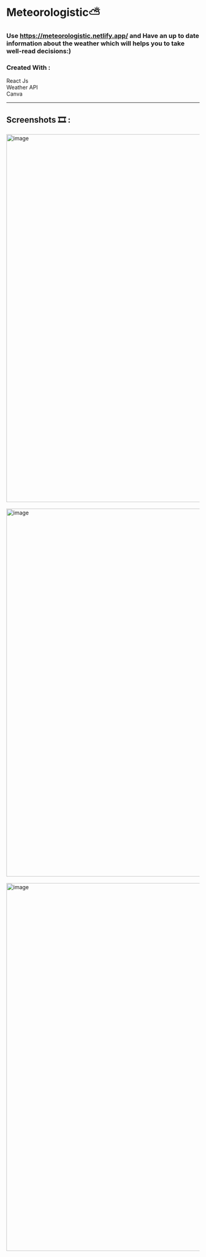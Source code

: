 # Meteorologistic⛅
### Use https://meteorologistic.netlify.app/ and Have an up to date information about the weather which will helps you to take well-read decisions:)
### Created With :
  React Js <br/>
  Weather API <br/>
  Canva <br/>
<hr>

## Screenshots 🎞 :
<img width="960" alt="image" src="https://user-images.githubusercontent.com/92162945/190917904-8dd9c767-71c3-4357-a2d2-4c0e69c105bd.png">
<br/><br/>

<img width="960" alt="image" src="https://user-images.githubusercontent.com/92162945/190918278-d2758596-2f71-4326-bff4-0e993f78a449.png">
<br/><br/>

<img width="960" alt="image" src="https://user-images.githubusercontent.com/92162945/190918447-9f433a50-1164-47ae-9249-925a2d7ab76c.png">
